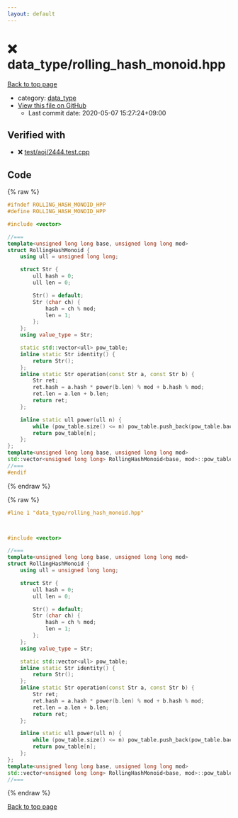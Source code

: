 ```yaml
---
layout: default
---
```


<!-- mathjax config similar to math.stackexchange -->
<script type="text/javascript" async
  src="https://cdnjs.cloudflare.com/ajax/libs/mathjax/2.7.5/MathJax.js?config=TeX-MML-AM_CHTML">
</script>
<script type="text/x-mathjax-config">
  MathJax.Hub.Config({
    TeX: { equationNumbers: { autoNumber: "AMS" }},
    tex2jax: {
      inlineMath: [ ['$','$'] ],
      processEscapes: true
    },
    "HTML-CSS": { matchFontHeight: false },
    displayAlign: "left",
    displayIndent: "2em"
  });
</script>

<script type="text/javascript" src="https://cdnjs.cloudflare.com/ajax/libs/jquery/3.4.1/jquery.min.js"></script>
<script src="https://cdn.jsdelivr.net/npm/jquery-balloon-js@1.1.2/jquery.balloon.min.js" integrity="sha256-ZEYs9VrgAeNuPvs15E39OsyOJaIkXEEt10fzxJ20+2I=" crossorigin="anonymous"></script>
<script type="text/javascript" src="../../assets/js/copy-button.js"></script>
<link rel="stylesheet" href="../../assets/css/copy-button.css" />


# :x: data_type/rolling_hash_monoid.hpp

<a href="../../index.html">Back to top page</a>

* category: <a href="../../index.html#17f71d965fe9589ddbd11caf7182243e">data_type</a>
* <a href="{{ site.github.repository_url }}/blob/master/data_type/rolling_hash_monoid.hpp">View this file on GitHub</a>
    - Last commit date: 2020-05-07 15:27:24+09:00




## Verified with

* :x: <a href="../../verify/test/aoj/2444.test.cpp.html">test/aoj/2444.test.cpp</a>


## Code

<a id="unbundled"></a>
{% raw %}
```cpp
#ifndef ROLLING_HASH_MONOID_HPP
#define ROLLING_HASH_MONOID_HPP

#include <vector>

//===
template<unsigned long long base, unsigned long long mod>
struct RollingHashMonoid {
    using ull = unsigned long long;

    struct Str {
        ull hash = 0;
        ull len = 0;

        Str() = default;
        Str (char ch) {
            hash = ch % mod;
            len = 1;
        };
    };
    using value_type = Str;

    static std::vector<ull> pow_table;
    inline static Str identity() {
        return Str();
    };
    inline static Str operation(const Str a, const Str b) {
        Str ret;
        ret.hash = a.hash * power(b.len) % mod + b.hash % mod;
        ret.len = a.len + b.len;
        return ret;
    };

    inline static ull power(ull n) {
        while (pow_table.size() <= n) pow_table.push_back(pow_table.back() * base % mod);
        return pow_table[n];
    };
};
template<unsigned long long base, unsigned long long mod>
std::vector<unsigned long long> RollingHashMonoid<base, mod>::pow_table(1, 1);
//===
#endif

```
{% endraw %}

<a id="bundled"></a>
{% raw %}
```cpp
#line 1 "data_type/rolling_hash_monoid.hpp"



#include <vector>

//===
template<unsigned long long base, unsigned long long mod>
struct RollingHashMonoid {
    using ull = unsigned long long;

    struct Str {
        ull hash = 0;
        ull len = 0;

        Str() = default;
        Str (char ch) {
            hash = ch % mod;
            len = 1;
        };
    };
    using value_type = Str;

    static std::vector<ull> pow_table;
    inline static Str identity() {
        return Str();
    };
    inline static Str operation(const Str a, const Str b) {
        Str ret;
        ret.hash = a.hash * power(b.len) % mod + b.hash % mod;
        ret.len = a.len + b.len;
        return ret;
    };

    inline static ull power(ull n) {
        while (pow_table.size() <= n) pow_table.push_back(pow_table.back() * base % mod);
        return pow_table[n];
    };
};
template<unsigned long long base, unsigned long long mod>
std::vector<unsigned long long> RollingHashMonoid<base, mod>::pow_table(1, 1);
//===


```
{% endraw %}

<a href="../../index.html">Back to top page</a>

